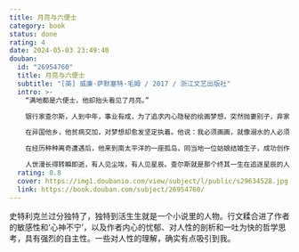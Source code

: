 ```yaml
---
title: 月亮与六便士
category: book
status: done
rating: 4
date: 2024-05-03 23:49:40
douban:
  id: "26954760"
  title: 月亮与六便士
  subtitle: "[英] 威廉·萨默塞特·毛姆 / 2017 / 浙江文艺出版社"
  intro: >-
    “满地都是六便士，他却抬头看见了月亮。”

    银行家查尔斯，人到中年，事业有成，为了追求内心隐秘的绘画梦想，突然抛妻别子，弃家出走。他深知：人的每一种身份都是一种自我绑架，唯有失去是通向自由之途。

    在异国他乡，他贫病交加，对梦想却愈发坚定执着。他说：我必须画画，就像溺水的人必须挣扎。

    在经历种种离奇遭遇后，他来到南太平洋的一座孤岛，同当地一位姑娘结婚生子，成功创作出一系列惊世杰作。就在此时，他被绝症和双目失明击倒，临死之前，他做出了让所有人震惊的决定……

    人世漫长得转瞬即逝，有人见尘埃，有人见星辰。查尔斯就是那个终其一生在追逐星辰的人。
  rating: 8.8
  cover: https://img1.doubanio.com/view/subject/l/public/s29634528.jpg
  link: https://book.douban.com/subject/26954760/
---
```


史特利克兰过分独特了，独特到活生生就是一个小说里的人物。行文糅合进了作者的敏感性和‘心神不宁’，以及作者内心的忧郁、对人性的剖析和一吐为快的哲学思考，具有强烈的自主性。一些对人性的理解，确实有点吸引到我。